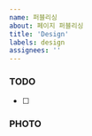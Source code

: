 ```yaml
---
name: 퍼블리싱
about: 페이지 퍼블리싱
title: 'Design'
labels: design
assignees: ''
---
```


### TODO

- [ ]

### PHOTO

